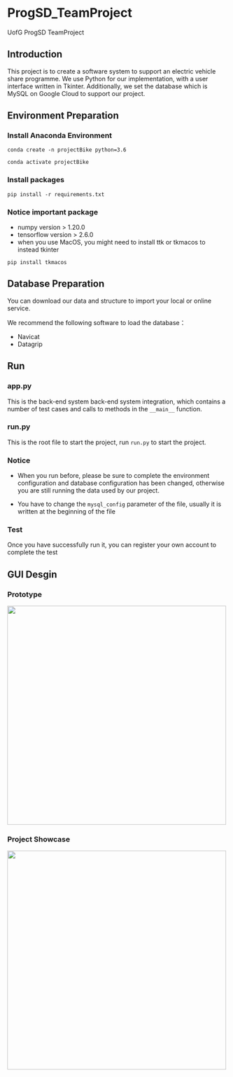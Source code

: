 # ProgSD_TeamProject
UofG ProgSD TeamProject
## Introduction
This project is to create a software system to support an electric vehicle share programme.
We use Python for our implementation, with a user interface written in Tkinter.
Additionally, we set the database which is MySQL on Google Cloud to support our project.
## Environment Preparation 
### Install Anaconda Environment
`conda create -n projectBike python=3.6`

`conda activate projectBike`
### Install packages 
`pip install -r requirements.txt`
### Notice important package
- numpy version > 1.20.0
- tensorflow version > 2.6.0
- when you use MacOS, you might need to install ttk or tkmacos to instead tkinter

`pip install tkmacos`
## Database Preparation
You can download our data and structure to import your local or online service.  

We recommend the following software to load the database：
- Navicat
- Datagrip

## Run
### app.py 
This is the back-end system back-end system integration, which contains a number of test cases and calls to methods in the `__main__` function.  

### run.py 
This is the root file to start the project, run `run.py` to start the project.  

### Notice
- When you run before, please be sure to complete the environment configuration and database configuration has been changed, otherwise you are still running the data used by our project.  

- You have to change the `mysql_config` parameter of the file, usually it is written at the beginning of the file

### Test
Once you have successfully run it, you can register your own account to complete the test

## GUI Desgin
### Prototype
<img src="https://github.com/CreateMiracle0523/ProgSD_TeamProject/blob/0b3ef6f8d683f8b12d549955853bf05104eb9862/Prototype%20drawing/1.png" width="500">  

### Project Showcase
<img src="https://github.com/CreateMiracle0523/ProgSD_TeamProject/blob/1b9b37a80dec7442bf56e390c6e045c1b7f67dec/index.png" width="500">  
